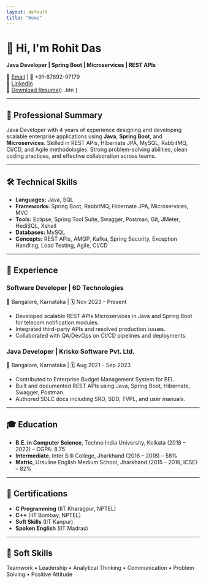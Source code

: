 ```yaml
---
layout: default
title: "Home"
---
```


# 👋 Hi, I'm Rohit Das
**Java Developer | Spring Boot | Microservices | REST APIs**

📧 [Email](mailto:rdsrdsrds8@gmail.com) | 📱 +91-87892-97179  
🔗 [LinkedIn](https://www.linkedin.com/in/rohit-das-03b2a016b/)  
📄 [Download Resume](assets/Rohit_das_Resume.pdf){: .btn }

---

## 💼 Professional Summary
Java Developer with 4 years of experience designing and developing scalable enterprise applications using **Java**, **Spring Boot**, and **Microservices**. Skilled in REST APIs, Hibernate JPA, MySQL, RabbitMQ, CI/CD, and Agile methodologies. Strong problem-solving abilities, clean coding practices, and effective collaboration across teams.

---

## 🛠️ Technical Skills
- **Languages:** Java, SQL  
- **Frameworks:** Spring Boot, RabbitMQ, Hibernate JPA, Microservices, MVC  
- **Tools:** Eclipse, Spring Tool Suite, Swagger, Postman, Git, JMeter, HediSQL, Xshell  
- **Databases:** MySQL  
- **Concepts:** REST APIs, AMQP, Kafka, Spring Security, Exception Handling, Load Testing, Agile, CI/CD  

---

## 💼 Experience

### Software Developer | 6D Technologies  
📍 Bangalore, Karnataka | 🗓️ Nov 2023 – Present  
- Developed scalable REST APIs Microservices in Java and Spring Boot for telecom notification modules.  
- Integrated third-party APIs and resolved production issues.  
- Collaborated with QA/DevOps on CI/CD pipelines and deployments.  

### Java Developer | Krisko Software Pvt. Ltd.  
📍 Bangalore, Karnataka | 🗓️ Aug 2021 – Sep 2023  
- Contributed to Enterprise Budget Management System for BEL.  
- Built and documented REST APIs using Java, Spring Boot, Hibernate, Swagger, Postman.  
- Authored SDLC docs including SRD, SDD, TVPL, and user manuals.  

---

## 🎓 Education
- **B.E. in Computer Science**, Techno India University, Kolkata (2018 – 2022) – CGPA: 8.75  
- **Intermediate**, Inter Silli College, Jharkhand (2016 – 2018) – 58%  
- **Matric**, Ursuline English Medium School, Jharkhand (2015 – 2016, ICSE) – 82%  

---

## 📜 Certifications
- **C Programming** (IIT Kharagpur, NPTEL)  
- **C++** (IIT Bombay, NPTEL)  
- **Soft Skills** (IIT Kanpur)  
- **Spoken English** (IIT Madras)  

---

## 🌟 Soft Skills
Teamwork • Leadership • Analytical Thinking • Communication • Problem Solving • Positive Attitude
